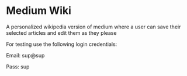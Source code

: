 # Medium Wiki

A personalized wikipedia version of medium where a user can save their selected
articles and edit them as they please

For testing use the following login credentials:

Email: sup@sup

Pass: sup


